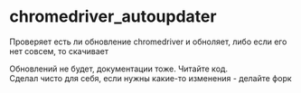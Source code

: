 # chromedriver_autoupdater
Проверяет есть ли обновление chromedriver и обноляет, либо если его нет совсем, то скачивает

Обновлений не будет, документации тоже. Читайте код.
<br>
Сделал чисто для себя, если нужны какие-то изменения - делайте форк

